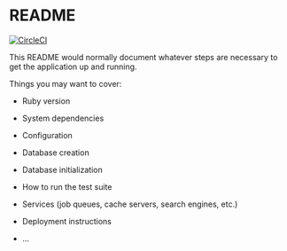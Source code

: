 # README

[![CircleCI](https://circleci.com/gh/say8425/NightPharmacy.svg?style=svg)](https://circleci.com/gh/say8425/NightPharmacy)


This README would normally document whatever steps are necessary to get the
application up and running.

Things you may want to cover:

* Ruby version

* System dependencies

* Configuration

* Database creation

* Database initialization

* How to run the test suite

* Services (job queues, cache servers, search engines, etc.)

* Deployment instructions

* ...
